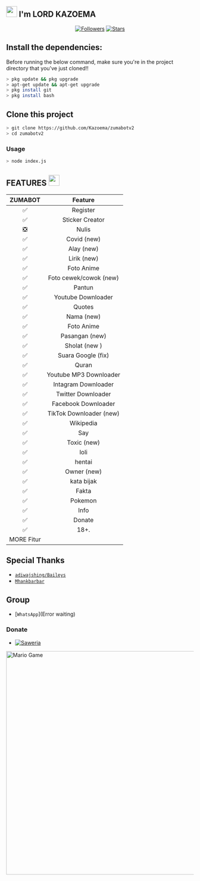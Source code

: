 ## <img src="https://github.com/TheDudeThatCode/TheDudeThatCode/blob/master/Assets/Hi.gif" width="29px"> I'm LORD KAZOEMA
<p align="center">
<a href="https://github.com/Kazoema/followers"><img title="Followers" src="https://img.shields.io/github/followers/Kazoema?color=blue&style=flat-square"></a>
<a href="https://github.com/Kazoema/stargazers/"><img title="Stars" src="https://img.shields.io/github/stars/Kazoema?color=red&style=flat-square"></a>




</p>

## Install the dependencies:
Before running the below command, make sure you're in the project directory that
you've just cloned!!

```bash
> pkg update && pkg upgrade
> apt-get update && apt-get upgrade
> pkg install git
> pkg install bash
```
## Clone this project

```bash
> git clone https://github.com/Kazoema/zumabotv2
> cd zumabotv2
```

### Usage
```bash
> node index.js
```

## FEATURES  <img src="https://github.com/TheDudeThatCode/TheDudeThatCode/blob/master/Assets/Earth.gif" width="29px">

| ZUMABOT      |                   Feature        |
| :-----------: | :------------------------------: |
|       ✅       | Register                  |
|       ✅       | Sticker Creator                  |
|       ❎       | Nulis                            |
|       ✅       | Covid (new)                      |
|       ✅       | Alay (new)                       |
|       ✅       | Lirik (new)                      |
|       ✅       | Foto Anime                       |
|       ✅       | Foto cewek/cowok (new)           |
|       ✅       | Pantun                           |
|       ✅       | Youtube Downloader               |
|       ✅       | Quotes                           |
|       ✅       | Nama (new)                       |
|       ✅       | Foto Anime                       |
|       ✅       | Pasangan (new)                   |
|       ✅       | Sholat (new )                    |
|       ✅       | Suara Google (fix)               |
|       ✅       | Quran                            |
|       ✅       | Youtube MP3 Downloader           |
|       ✅       | Intagram Downloader              |
|       ✅       | Twitter Downloader               |
|       ✅       | Facebook Downloader              |
|       ✅       | TikTok Downloader  (new)         |
|       ✅       | Wikipedia                        |
|       ✅       | Say                              |
|       ✅       | Toxic (new)                      |
|       ✅       | loli                             |
|       ✅       | hentai                           |
|       ✅       | Owner (new)                      |
|       ✅       | kata bijak                       |
|       ✅       | Fakta                            |
|       ✅       | Pokemon                          |
|       ✅       | Info                             |
|       ✅       | Donate                           |
|       ✅       | 18+.                             |
|                   MORE  Fitur                     |
## Special Thanks
* [`adiwajshing/Baileys`](https://github.com/adiwajshing/Baileys)
* [`Mhankbarbar`](https://github.com/MhankBarBar)


## Group
* [`WhatsApp`](Error waiting)
### Donate
* <a href="https://saweria.co/kazumaDC"><img alt="Saweria" src="https://img.shields.io/badge/Saweria-F16061?style=for-the-badge&logo=ko-fi&logoColor=white" /></a>

<img src="https://github.com/TheDudeThatCode/TheDudeThatCode/blob/master/Assets/Mario_Gameplay.gif" alt="Mario Game" width="600" />
